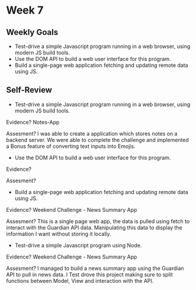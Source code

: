 
# Week 7

## Weekly Goals 

- Test-drive a simple Javascript program running in a web browser, using modern JS build tools.
- Use the DOM API to build a web user interface for this program.
- Build a single-page web application fetching and updating remote data using JS.

## Self-Review

- Test-drive a simple Javascript program running in a web browser, using modern JS build tools.

Evidence? Notes-App

Assesment? I was able to create a application which stores notes on a backend server. We were able to complete the challenge and implemented a Bonus feature of converting text inputs into Emojis. 


- Use the DOM API to build a web user interface for this program.

Evidence?

Assesment?


- Build a single-page web application fetching and updating remote data using JS.

Evidence? Weekend Challenge - News Summary App

Assesment? This is a single page web app, the data is pulled using fetch to interact with the Guardian API data. Manipulating this data to display the information I want without storing it locally.


- Test-drive a simple Javascript program using Node.


Evidence? Weekend Challenge - News Summary App

Assesment? I managed to build a news summary app using the Guardian API to pull in news data. I Test drove this project making sure to split functions between Model, View and interaction with the API.
